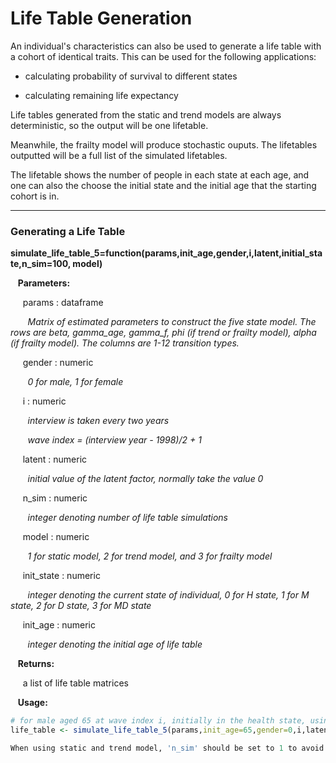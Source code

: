 # Life Table Generation

An individual's characteristics can also be used to generate a life table with a cohort of identical
traits. This can be used for the following applications:

* calculating probability of survival to different states

* calculating remaining life expectancy 

Life tables generated from the static and trend models are always deterministic, so the output will be one lifetable.

Meanwhile, the frailty model will produce stochastic ouputs. The lifetables outputted will be 
a full list of the simulated lifetables. 

The lifetable shows the number of people in each state at each age, and one can also the choose
the initial state and the initial age that the starting cohort is in.

--- 

### Generating a Life Table

**simulate_life_table_5=function(params,init_age,gender,i,latent,initial_state,n_sim=100, model)**

&nbsp;&nbsp; **Parameters:**

&nbsp;&nbsp;&nbsp;&nbsp; params : dataframe

&nbsp;&nbsp;&nbsp;&nbsp;&nbsp;&nbsp; *Matrix of estimated parameters to construct the five  state model. The rows are beta, gamma_age, gamma_f, phi (if trend or frailty model), alpha (if frailty model). The columns are 1-12 transition types.*

&nbsp;&nbsp;&nbsp;&nbsp; gender : numeric

&nbsp;&nbsp;&nbsp;&nbsp;&nbsp;&nbsp; *0 for male, 1 for female*

&nbsp;&nbsp;&nbsp;&nbsp; i : numeric

&nbsp;&nbsp;&nbsp;&nbsp;&nbsp;&nbsp; *interview is taken every two years* 

&nbsp;&nbsp;&nbsp;&nbsp;&nbsp;&nbsp; *wave index = (interview year - 1998)/2 + 1* 

&nbsp;&nbsp;&nbsp;&nbsp; latent : numeric

&nbsp;&nbsp;&nbsp;&nbsp;&nbsp;&nbsp; *initial value of the latent factor, normally take the value 0*

&nbsp;&nbsp;&nbsp;&nbsp; n_sim : numeric

&nbsp;&nbsp;&nbsp;&nbsp;&nbsp;&nbsp; *integer denoting number of life table simulations*

&nbsp;&nbsp;&nbsp;&nbsp; model : numeric

&nbsp;&nbsp;&nbsp;&nbsp;&nbsp;&nbsp; *1 for static model, 2 for trend model, and 3 for frailty model*

&nbsp;&nbsp;&nbsp;&nbsp; init_state : numeric

&nbsp;&nbsp;&nbsp;&nbsp;&nbsp;&nbsp; *integer denoting the current state of individual, 0 for H state, 1 for M state, 2 for D state, 3 for MD state*

&nbsp;&nbsp;&nbsp;&nbsp; init_age : numeric

&nbsp;&nbsp;&nbsp;&nbsp;&nbsp;&nbsp; *integer denoting the initial age of life table*

&nbsp;&nbsp; **Returns:**

&nbsp;&nbsp;&nbsp;&nbsp; a list of life table matrices

&nbsp;&nbsp; **Usage:**

```r
# for male aged 65 at wave index i, initially in the health state, using the frailty model with parameters 'params'
life_table <- simulate_life_table_5(params,init_age=65,gender=0,i,latent,initial_state=0,n_sim=100, model=3)

When using static and trend model, 'n_sim' should be set to 1 to avoid generating the same life table repeatedly. 